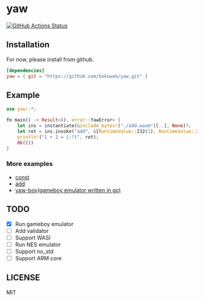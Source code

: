 # yaw

[![GitHub Actions Status](https://github.com/bokuweb/yaw/workflows/Continuous%20Integration/badge.svg)](https://github.com/bokuweb/yaw/actions)

## Installation

For now, please install from github.

```toml
[dependencies]
yaw = { git = "https://github.com/bokuweb/yaw.git" }
```

## Example

```rust
use yaw::*;

fn main() -> Result<(), error::YawError> {
    let ins = instantiate(&include_bytes!("./add.wasm")[..], None)?;
    let ret = ins.invoke("add", &[RuntimeValue::I32(1), RuntimeValue::I32(2)])?;
    println!("1 + 2 = {:?}", ret);
    Ok(())
}
```

### More examples

- [const](https://github.com/bokuweb/yaw/blob/master/examples/const.rs)
- [add](https://github.com/bokuweb/yaw/blob/master/examples/add/main.rs)
- [yaw-boy(gameboy emulator written in go)](https://github.com/bokuweb/yaw/tree/master/examples/yaw-boy) 

## TODO

- [x] Run gameboy emulator
- [ ] Add validator
- [ ] Support WASI
- [ ] Run NES emulator
- [ ] Support no_std
- [ ] Support ARM core

## LICENSE

MIT
